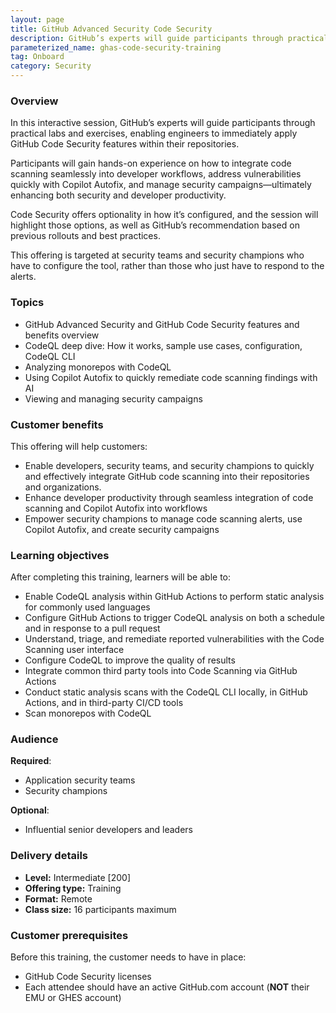 ```yaml
---
layout: page
title: GitHub Advanced Security Code Security
description: GitHub’s experts will guide participants through practical labs and exercises, enabling engineers to immediately apply GitHub Code Security features within their repositories.
parameterized_name: ghas-code-security-training
tag: Onboard
category: Security
---
```


### Overview

In this interactive session, GitHub’s experts will guide participants through practical labs and exercises, enabling engineers to immediately apply GitHub Code Security features within their repositories.

Participants will gain hands-on experience on how to integrate code scanning seamlessly into developer workflows, address vulnerabilities quickly with Copilot Autofix, and manage security campaigns—ultimately enhancing both security and developer productivity.

Code Security offers optionality in how it’s configured, and the session will highlight those options, as well as GitHub’s recommendation based on previous rollouts and best practices.

This offering is targeted at security teams and security champions who have to configure the tool, rather than those who just have to respond to the alerts.

### Topics

- GitHub Advanced Security and GitHub Code Security features and benefits overview
- CodeQL deep dive: How it works, sample use cases, configuration, CodeQL CLI
- Analyzing monorepos with CodeQL
- Using Copilot Autofix to quickly remediate code scanning findings with AI
- Viewing and managing security campaigns

### Customer benefits

This offering will help customers:

- Enable developers, security teams, and security champions to quickly and effectively integrate GitHub code scanning into their repositories and organizations.
- Enhance developer productivity through seamless integration of code scanning and Copilot Autofix into workflows
- Empower security champions to manage code scanning alerts, use Copilot Autofix, and create security campaigns

### Learning objectives

After completing this training, learners will be able to:

- Enable CodeQL analysis within GitHub Actions to perform static analysis for commonly used languages
- Configure GitHub Actions to trigger CodeQL analysis on both a schedule and in response to a pull request
- Understand, triage, and remediate reported vulnerabilities with the Code Scanning user interface
- Configure CodeQL to improve the quality of results
- Integrate common third party tools into Code Scanning via GitHub Actions
- Conduct static analysis scans with the CodeQL CLI locally, in GitHub Actions, and in third-party CI/CD tools
- Scan monorepos with CodeQL

### Audience

**Required**:

- Application security teams
- Security champions

**Optional**:

- Influential senior developers and leaders

### Delivery details

- **Level:** Intermediate [200]
- **Offering type:** Training
- **Format:** Remote
- **Class size:** 16 participants maximum

### Customer prerequisites

Before this training, the customer needs to have in place:

- GitHub Code Security licenses
- Each attendee should have an active GitHub.com account (**NOT** their EMU or GHES account)
